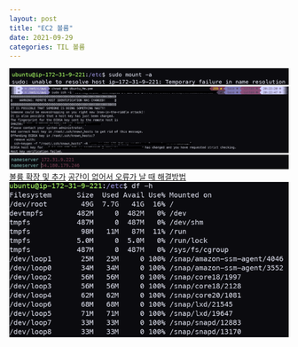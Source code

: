 ```yaml
---
layout: post
title: "EC2 볼륨"
date: 2021-09-29
categories: TIL 볼륨
---
```


![](https://raw.githubusercontent.com/Action2theFuture/Action2theFuture.github.io/main/_posts/Images/memory.png)
![](https://raw.githubusercontent.com/Action2theFuture/Action2theFuture.github.io/main/_posts/Images/ssh.png)
![](https://raw.githubusercontent.com/Action2theFuture/Action2theFuture.github.io/main/_posts/Images/sudo.png)
[볼륨 확장 및 추가](https://minjii-ya.tistory.com/27)
[공간이 없어서 오류가 날 때 해결방법](https://aws.amazon.com/ko/premiumsupport/knowledge-center/ebs-volume-size-increase/)
![](https://raw.githubusercontent.com/Action2theFuture/Action2theFuture.github.io/main/_posts/Images/df.png)
